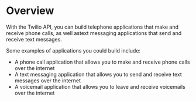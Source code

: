 # Overview

With the Twilio API, you can build telephone applications that make and receive
phone calls, as well astext messaging applications that send and receive text
messages.

Some examples of applications you could build include:

- A phone call application that allows you to make and receive phone calls over
  the internet
- A text messaging application that allows you to send and receive text
  messages over the internet
- A voicemail application that allows you to leave and receive voicemails over
  the internet
